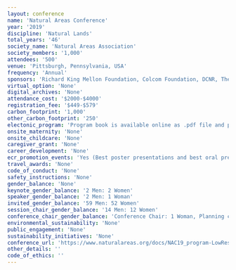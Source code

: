 ```yaml
---
layout: conference 
name: 'Natural Areas Conference'
year: '2019'
discipline: 'Natural Lands'
total_years: '46'
society_name: 'Natural Areas Association'
society_members: '1,000'
attendees: '500'
venue: 'Pittsburgh, Pennsylvania, USA'
frequency: 'Annual'
sponsors: 'Richard King Mellon Foundation, Colcom Foundation, DCNR, The Pittsburg foundation, Western Pensylvania Conservancey, PNHP(Pensylvania Natural Heritage Program), Cleveland Museum of Natural History, First Energy Foundation, The Nature Conservatory, Carnegie muerum of Natural History'
virtual_option: 'None'
digital_archives: 'None'
attendance_cost: '$2000-$4000'
registration_fee: '$449-$579'
carbon_footprint: '1,000'
other_carbon_footprint: '250'
electonic_program: 'Program book is available online as .pdf file and planner.'
onsite_maternity: 'None'
onsite_childcare: 'None'
caregiver_grant: 'None'
career_development: 'None'
ecr_promotion_events: 'Yes (Best poster presentations and best oral presentation student awards, also Students and young professionals can chat with seasoned professionals about a variety of conservation careers.)'
travel_awards: 'None'
code_of_conduct: 'None'
safety_instructions: 'None'
gender_balance: 'None'
keynote_gender_balance: '2 Men: 2 Women'
speaker_gender_balance: '2 Men: 1 Woman'
invited_gender_balance: '59 Men: 52 Women'
session_chair_gender_balance: '14 Men: 12 Women'
conference_chair_gender_balance: 'Conference Chair: 1 Woman, Planning committee: 4 Men: 4 Women'
environmental_sustainability: 'None'
public_engagement: 'None'
sustainability_initiatives: 'None'
conference_url: 'https://www.naturalareas.org/docs/NAC19_program-LowRes.pdf'
other_details: ''
code_of_ethics: ''
---
```

